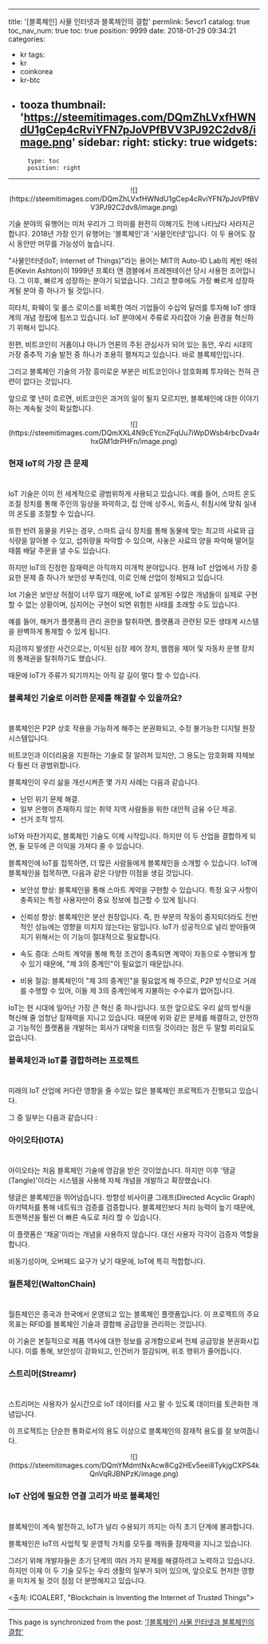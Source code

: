 
---
title: '[블록체인]  사물 인터넷과 블록체인의 결합'
permlink: 5evcr1
catalog: true
toc_nav_num: true
toc: true
position: 9999
date: 2018-01-29 09:34:21
categories:
- kr
tags:
- kr
- coinkorea
- kr-btc
- tooza
thumbnail: 'https://steemitimages.com/DQmZhLVxfHWNdU1gCep4cRviYFN7pJoVPfBVV3PJ92C2dv8/image.png'
sidebar:
    right:
        sticky: true
widgets:
    -
        type: toc
        position: right
---


<center>
![](https://steemitimages.com/DQmZhLVxfHWNdU1gCep4cRviYFN7pJoVPfBVV3PJ92C2dv8/image.png)
</center>

기술 분야의 유행어는 미처 우리가 그 의미를 완전히 이해기도 전에 나타났다 사라지곤 합니다.   2018년 가장 인기 유행어는  '블록체인'과 '사물인터넷'입니다.  이 두 용어도 잠시 동안만 머무를 가능성이 높습니다. 

"사물인터넷(IoT; Internet of Things)"라는 용어는 MIT의 Auto-ID Lab의 케빈 애쉬튼(Kevin Ashton)이 1999년 프록터 앤 갬블에서 프레젠테이션 당시 사용한 조어입니다.  그 이후, 빠르게 성장하는 분야기 되었습니다.  그리고 향후에도 가장 빠르게 성장하게될 분야 중 하나가 될 것입니다. 

히타치, 화웨이 및 롤스 로이스를 비록한 여러 기업들이 수십억 달러를 투자해 IoT 생태계의 개념 정립에 힘쓰고 있습니다.  loT 분야에서 주류로 자리잡아 기술 환경을 혁신하기 위해서 입니다. 

한편, 비트코인이 거품이냐 아니가 언론의 주된 관심사가 되어 있는 동안, 우리 시대의 가장 중추적 기술 발전 중 하나가 조용히 펼쳐지고 있습니다.  바로 블록체인입니다.

그리고 블록체인 기술의 가장 흥미로운 부분은 비트코인이나 암호화폐 투자와는 전혀 관련이 없다는 것입니다.

앞으로 몇 년이 흐르면, 비트코인은 과거의 일이 될지 모르지만, 블록체인에 대한 이야기하는 계속될 것이 확실합니다.

<center>
![](https://steemitimages.com/DQmXXL4N9cEYcnZFqUu7iWpDWsb4rbcDva4rhxGM1drPHFn/image.png)
</center>

### 현재 loT의 가장 큰 문제
#
IoT 기술은 이미 전 세계적으로 광범위하게 사용되고 있습니다.  예를 들어, 스마트 온도 조절 장치를 통해  주인의 일상을 파악하고, 집 안에 상주시, 외출시, 취침시에 맞춰 실내의 온도를 조절할 수 있습니다. 

또한 반려 동물을 키우는 경우, 스마트 급식 장치를 통해 동물에 맞는 최고의 사료와  급식량을 알아볼 수 있고, 섭취량을 파악할 수 있으며, 사놓은 사료의 양을 파악해 떨어질 때쯤 배달 주문을 낼 수도 있습니다.

하지만 IoT의 진정한 잠재력은 아직까지 미개척 분야입니다.  현재 IoT 산업에서 가장 중요한 문제 중 하나가 보안성 부족인데, 이로 인해 산업이 정체되고 있습니다. 

lot 기술은 보안상 허점이 너무 많기 때문에, IoT로 설계된 수많은 개념들이 실제로 구현할 수 없는 상황이며, 심지어는 구현이 되면 위험한 사태를 초래할 수도 있습니다. 

예를 들어, 해커가 플랫폼의 관리 권한을 탈취하면, 플랫폼과 관련된 모든 생태계 시스템을 완벽하게 통제할 수 있게 됩니다.

지금까지 발생한 사건으로는,  이식된 심장 제어 장치, 웹캠을 제어 및 자동차 운행 장치의 통제권을 탈취하기도 했습니다.

때문에 IoT가 주류가 되기까지는 아직 갈 길이 멀다 할 수 있습니다.

### 블록체인 기술로 이러한 문제를 해결할 수 있을까요?
#
블록체인은 P2P 상호 작용을 가능하게 해주는 분권화되고, 수정 불가능한 디지털 원장 시스템입니다.

비트코인과 이더리움을 지원하는 기술로 잘 알려져 있지만, 그 용도는 암호화폐 자체보다 훨씬 더 광범위합니다.

블록체인이 우리 삶을 개선시켜준 몇 가지 사례는 다음과 같습니다.

- 난민 위기 문제 해결.
- 일부 은행이 존재하지 않는 취약 지역 사람들을 위한 대안적 금융 수단 제공.
- 선거 조작 방지.

IoT와 마찬가지로, 블록체인 기술도 이제 시작입니다.  하지만 이 두 산업을 결합하게 되면, 둘 모두에 큰 이익을 가져다 줄 수 있습니다.

블록체인에 loT를 접목하면, 더 많은 사람들에게 블록체인을 소개할 수 있습니다.  IoT에 블록체인을 접목하면, 다음과 같은 다양한 이점을 생길 것입니다.

- 보안성 향상:  블록체인을 통해 스마트 계약을 구현할 수 있습니다.  특정 요구 사항이 충족되는 특정 사용자만이 중요 정보에 접근할 수 있게 됩니다.

- 신뢰성 향상: 블록체인은 분산 원장입니다.  즉, 한 부분의 작동이 중지되더라도 전반적인 성능에는 영향을 미치지 않는다는 말입니다.  IoT가 성공적으로 널리 받아들여지기 위해서는 이 기능이 절대적으로 필요합니다.

- 속도 증대: 스마트 계약을 통해 특정 조건이 충족되면 계약이 자동으로 수행되게 할 수 있기 때문에, "제 3의 중계인"이 필요없기 때문입니다. 

- 비용 절감: 블록체인이 "제 3의 중계인"을 필요없게 해 주므로, P2P 방식으로 거래를 수행할 수 있어, 이들 제 3의 중계인에게 지불하는 수수료가 없어집니다.

IoT는 현 시대에 일어난 가장 큰 혁신 중 하나입니다.  또한 앞으로도 우리 삶의 방식을 혁신해 줄 엄청난 잠재력을 지니고 있습니다.  때문에 위와 같은 문제를 해결하고, 안전하고 기능적인 플랫폼을 개발하는 회사가 대박을 터뜨릴 것이라는 점은 두 말할 피리요도 없습니다.

### 블록체인과 IoT를 결합하려는 프로젝트
#
미래의 IoT 산업에 커다란 영향을 줄 수있는 많은 블록체인 프로젝트가 진행되고 있습니다.

그 중 일부는 다음과 같습니다 :

### 아이오타(IOTA)
#
아이오타는 처음 블록체인 기술에 영감을 받은 것이었습니다.  하지만 이후  '탱글(Tangle)'이라는 시스템을 사용해 자체 개념을 개발하고 확장했습니다.

탱글은 블록체인을 뛰어넘습니다.  방향성 비사이클 그래프(Directed Acyclic Graph) 아키텍처를 통해 네트워크 검증를 검증합니다.  블록체인보다 처리 능력이 높기 때문에, 트랜잭션을 훨씬 더 빠른 속도로 처리 할 수 있습니다.

이 플랫폼은 '채굴'이라는 개념을 사용하지 않습니다.  대신 사용자 각각이 검증자 역할을 합니다. 

비동기성이며, 오버헤드 요구가 낮기 때문에, IoT에 특히 적합합니다.

### 월튼체인(WaltonChain)
#
월튼체인은 중국과 한국에서 운영되고 있는 블록체인 플랫폼입니다.  이 프로젝트의 주요 목표는 RFID를 블록체인 기술과 결합해 공급망을 관리하는 것입니다.

이 기술은 본질적으로 제품 역사에 대한 정보를 공개함으로써 전체 공급망을 분권화시킵니다.  이를 통해, 보안성이 강화되고, 인건비가 절감되며, 위조 행위가 줄어듭니다.
 
### 스트리머(Streamr)
#
스트리머는 사용자가 실시간으로 IoT 데이터를 사고 팔 수 있도록 데이터를 토큰화한 개념입니다.

이 프로젝트는 단순한 통화로서의 용도 이상으로 블록체인의 잠재적 용도를 잘 보여줍니다. 

<center>
![](https://steemitimages.com/DQmYMdmtNxAcw8Cg2HEv5eei8TykjgCXPS4kQnVqRJBNPzK/image.png)
</center>

### IoT 산업에 필요한 연결 고리가 바로 블록체인
#
블록체인이 계속 발전하고, IoT가 널리 수용되기 까지는 아직 초기 단계에 불과합니다.

블록체인은 IoT의 사업적 및 운영적 가치를 모두를 깨워줄 잠재력을 지니고 있습니다.

그러기 위해  개발자들은 초기 단계의 여러 가지 문제를 해결하려고 노력하고 있습니다.  하지만 이제 이 두 기술 모두는 우리 생활의 일부가 되어 있으며, 앞으로도 현저한 영향을 미치게 될 것이 점점 더 분명해지고 있습니다. 

<출처: ICOALERT, "Blockchain is Inventing the Internet of Trusted Things">

- - -

This page is synchronized from the post: ['[블록체인]  사물 인터넷과 블록체인의 결합'](https://steemit.com/@pius.pius/5evcr1)
